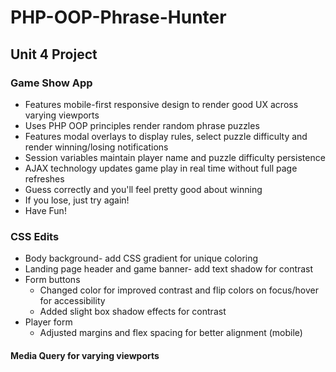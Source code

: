 # PHP-OOP-Phrase-Hunter

## Unit 4 Project

### Game Show App

* Features mobile-first responsive design to render good UX across varying viewports
* Uses PHP OOP principles render random phrase puzzles
* Features modal overlays to display rules, select puzzle difficulty and render winning/losing notifications
* Session variables maintain player name and puzzle difficulty persistence
* AJAX technology updates game play in real time without full page refreshes
* Guess correctly and you'll feel pretty good about winning
* If you lose, just try again!
* Have Fun!

### CSS Edits

* Body background- add CSS gradient for unique coloring
* Landing page header and game banner- add text shadow for contrast
* Form buttons
    * Changed color for improved contrast and flip colors on focus/hover for accessibility
    * Added slight box shadow effects for contrast
* Player form
    * Adjusted margins and flex spacing for better alignment (mobile)

#### Media Query for varying viewports

